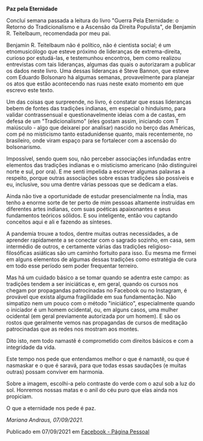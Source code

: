 **Paz pela Eternidade**

Concluí semana passada a leitura do livro "Guerra Pela Eternidade: o Retorno do Tradicionalismo e a Ascensão da Direita Populista", de Benjamin R. Teitelbaum, recomendada por meu pai.   

Benjamin R. Teitelbaum não é político, não é cientista social; é um etnomusicólogo que esteve próximo de lideranças de extrema-direita, curioso por estudá-las, e testemunhou encontros, bem como realizou entrevistas com tais lideranças, algumas das quais o autorizaram a publicar os dados neste livro. Uma dessas lideranças é Steve Bannon, que esteve com Eduardo Bolsonaro há algumas semanas, provavelmente para planejar os atos que estão acontecendo nas ruas neste exato momento em que escrevo este texto.  

Um das coisas que surpreende, no livro, é constatar que essas lideranças bebem de fontes das tradições indianas, em especial o hinduísmo, para validar contrassensual e questionavelmente ideias com a de castas, em defesa de um "Tradicionalismo" (eles gostam assim, iniciando com T maiúsculo - algo que deixarei por analisar) nascido no berço das Américas, com pé no misticismo tanto estadunidense quanto, mais recentemente, no brasileiro, onde viram espaço para se fortalecer com a ascensão do bolsonarismo.  

Impossível, sendo quem sou, não perceber associações infundadas entre elementos das tradições indianas e o misticismo americano (não distinguirei norte e sul, por ora). E me senti impelida a escrever algumas palavras a respeito, porque outras associações sobre essas tradições são possíveis e eu, inclusive, sou uma dentre várias pessoas que se dedicam a elas.  

Ainda não tive a oportunidade de estudar presencialmente na Índia, mas tenho a enorme sorte de ter perto de mim pessoas altamente instruídas em diferentes artes indianas, com suas poéticas apaixonantes e seus fundamentos teóricos sólidos. E sou inteligente, então vou captando conceitos aqui e ali e fazendo as sínteses.  

A pandemia trouxe a todos, dentre muitas outras necessidades, a de aprender rapidamente a se conectar com o sagrado sozinho, em casa, sem intermédio de outros, e certamente várias das tradições religioso-filosóficas asiáticas são um caminho fortuito para isso. Eu mesma me firmei em alguns elementos de algumas dessas tradições como estratégia de cura em todo esse período sem poder frequentar terreiro.  

Mas há um cuidado básico a se tomar quando se adentra este campo: as tradições tendem a ser iniciáticas e, em geral, quando os cursos nos chegam por propagandas patrocinadas no Facebook ou no Instagram, é provável que exista alguma fragilidade em sua fundamentação. Não simpatizo nem um pouco com o método "iniciático", especialmente quando o iniciador é um homem ocidental, ou, em alguns casos, uma mulher ocidental (em geral previamente autorizada por um homem). E são os rostos que geralmente vemos nas propagandas de cursos de meditação patrocinadas que as redes nos mostram aos montes.  

Dito isto, nem todo namastê é comprometido com direitos básicos e com a integridade da vida.  

Este tempo nos pede que entendamos melhor o que é namastê, ou que é nasmaskar e o que é saravá, para que todas essas saudações (e muitas outras) possam conviver em harmonia.  

Sobre a imagem, escolhi-a pelo contraste do verde com o azul sob a luz do sol. Honremos nossas matas e o anil do céu puro que elas ainda nos propiciam.  

O que a eternidade nos pede é paz.  

*Mariana Andraus, 07/09/2021.*

Publicado em 07/09/2021 em [Facebook - Página Pessoal](https://www.facebook.com/mariana.b.andraus/posts/10161165905222678)